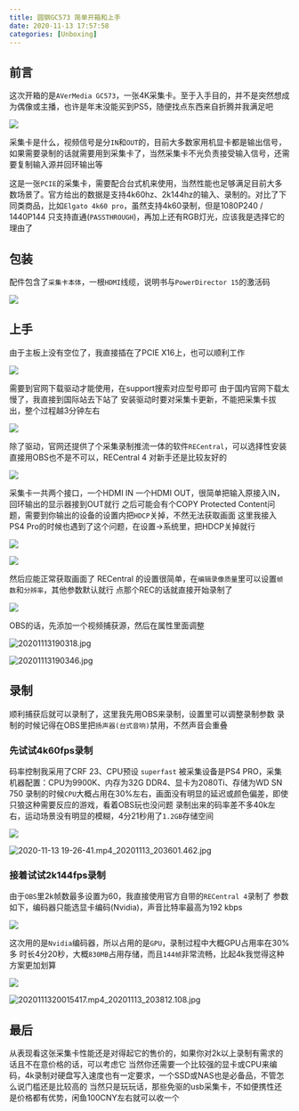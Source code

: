 ```yaml
---
title: 圆钢GC573 简单开箱和上手
date: 2020-11-13 17:57:58
categories: [Unboxing]
---
```



## 前言
这次开箱的是`AVerMedia GC573`，一张4K采集卡。至于入手目的，并不是突然想成为偶像或主播，也许是年末没能买到PS5，随便找点东西来自折腾并我满足吧


![](https://img.xiami.net/images/common/uploadpic/35/16064819355461.jpg)

采集卡是什么，视频信号是分`IN`和`OUT`的，目前大多数家用机显卡都是输出信号，如果需要录制的话就需要用到采集卡了，当然采集卡不光负责接受输入信号，还需要复制输入源并回环输出等

这是一张`PCIE`的采集卡，需要配合台式机来使用，当然性能也足够满足目前大多数场景了。官方给出的数据是支持4k60hz、2k144hz的输入、录制的。对比了下同类商品，比如`Elgato 4k60 pro`，虽然支持4k60录制，但是1080P240 / 1440P144 只支持直通(`PASSTHROUGH`)，再加上还有RGB灯光，应该我是选择它的理由了


## 包装

配件包含了`采集卡本体`，一根`HDMI`线缆，说明书与`PowerDirector 15`的激活码

![](https://img.xiami.net/images/common/uploadpic/74/16064819747103.jpg)

## 上手

由于主板上没有空位了，我直接插在了PCIE X16上，也可以顺利工作

![](https://img.xiami.net/images/common/uploadpic/24/16064820244428.jpg)

需要到官网下载驱动才能使用，在support搜索对应型号即可
由于国内官网下载太慢了，我直接到国际站去下站了
安装驱动时要对采集卡更新，不能把采集卡拔出，整个过程越3分钟左右

![](https://img1.abyss.moe/2020/11/13/41adcad6520f2.jpg)

除了驱动，官网还提供了个采集录制推流一体的软件`RECentral`，可以选择性安装
直接用OBS也不是不可以，RECentral 4 对新手还是比较友好的

![](https://img1.abyss.moe/2020/11/13/5f42b7283f22a.jpg)

采集卡一共两个接口，一个HDMI IN 一个HDMI OUT，很简单把输入原接入IN，回环输出的显示器接到OUT就行
之后可能会有个COPY Protected Content问题，需要到你输出的设备的设置内把`HDCP`关掉，不然无法获取画面
这里我接入PS4 Pro的时候也遇到了这个问题，在设置->系统里，把HDCP关掉就行

![](https://img1.abyss.moe/2020/11/13/8afc9ebc0a59f.jpg)

![](https://img1.abyss.moe/2020/11/13/70a98725aec01.jpg)

然后应能正常获取画面了
RECentral 的设置很简单，在`编辑录像质量`里可以设置`帧数`和`分辨率`，其他参数默认就行
点那个REC的话就直接开始录制了

![](https://img1.abyss.moe/2020/11/13/899d217dd7dcb.jpg)

OBS的话，先添加一个视频捕获源，然后在属性里面调整

![20201113190318.jpg](https://img1.abyss.moe/2020/11/13/76393050ac1c1.jpg)

![20201113190346.jpg](https://img1.abyss.moe/2020/11/13/08bc0ac611266.jpg)


## 录制

顺利捕获后就可以录制了，这里我先用OBS来录制，设置里可以调整录制参数
录制的时候记得在OBS里把`扬声器(台式音响)`禁用，不然声音会重叠

### 先试试4k60fps录制
码率控制我采用了CRF 23、CPU预设 `superfast`
被采集设备是PS4 PRO，采集机器配置：CPU为9900K、内存为32G DDR4、显卡为2080Ti、存储为WD SN 750
录制的时候`CPU`大概占用在30%左右，画面没有明显的延迟或颜色偏差，即使只狼这种需要反应的游戏，看着OBS玩也没问题
录制出来的码率差不多40k左右，运动场景没有明显的模糊，4分21秒用了`1.2GB`存储空间

![](https://img1.abyss.moe/2020/11/13/dd107aa7ef56e.jpg)

![2020-11-13 19-26-41.mp4_20201113_203601.462.jpg](https://img1.abyss.moe/2020/11/13/2354abad050fe.jpg)


### 接着试试2k144fps录制
由于`OBS`里2k帧数最多设置为60，我直接使用官方自带的`RECentral 4`录制了
参数如下，编码器只能选显卡编码(Nvidia)，声音比特率最高为192 kbps

![](https://img1.abyss.moe/2020/11/13/3a5527a28bfe3.jpg)

这次用的是`Nvidia`编码器，所以占用的是`GPU`，录制过程中大概GPU占用率在30%多
时长4分20秒，大概`830MB`占用存储，而且`144帧`非常流畅，比起4k我觉得这种方案更加划算

![](https://img1.abyss.moe/2020/11/13/5649224cfa03d.jpg)

![2020111320015417.mp4_20201113_203812.108.jpg](https://img1.abyss.moe/2020/11/13/b0d6981c49565.jpg)

## 最后

从表现看这张采集卡性能还是对得起它的售价的，如果你对2k以上录制有需求的话且不在意价格的话，可以考虑它
当然你还需要一个比较强的显卡或CPU来编码，4k录制对硬盘写入速度也有一定要求，一个SSD或NAS也是必备品，不管怎么说门槛还是比较高的
当然只是玩玩话，那些免驱的usb采集卡，不如便携性还是价格都有优势，闲鱼100CNY左右就可以收一个